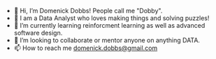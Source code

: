 - 👋 Hi, I’m Domenick Dobbs! People call me "Dobby".
- 👀 I am a Data Analyst who loves making things and solving puzzles!
- 🌱 I’m currently learning reinforcment learning as well as advanced software design.
- 💞️ I’m looking to collaborate or mentor anyone on anything DATA.
- 📫 How to reach me domenick.dobbs@gmail.com

<!---
DomenickD/DomenickD is a ✨ special ✨ repository because its `README.md` (this file) appears on your GitHub profile.
You can click the Preview link to take a look at your changes.
--->

